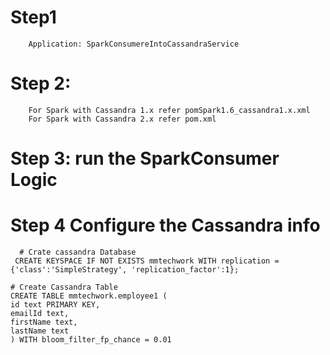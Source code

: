# Step1
	 	Application: SparkConsumereIntoCassandraService
	 
	 
# Step 2:
	  	For Spark with Cassandra 1.x refer pomSpark1.6_cassandra1.x.xml
	  	For Spark with Cassandra 2.x refer pom.xml
	  	
# Step 3: run the SparkConsumer Logic


# Step 4 Configure the Cassandra info 
      # Crate cassandra Database 
     CREATE KEYSPACE IF NOT EXISTS mmtechwork WITH replication = {'class':'SimpleStrategy', 'replication_factor':1};
	
	# Create Cassandra Table 
	CREATE TABLE mmtechwork.employee1 (
    id text PRIMARY KEY,
    emailId text,
    firstName text,
    lastName text
	) WITH bloom_filter_fp_chance = 0.01
      	  	
	  	 	 	
  

 
